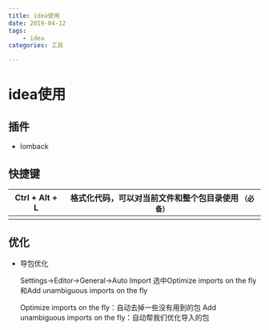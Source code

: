 ```yaml
---
title: idea使用
date: 2019-04-12
tags: 
	- idea
categories: 工具

---
```


# idea使用

## 插件


- lomback

## 快捷键

| Ctrl + Alt + L | 格式化代码，可以对当前文件和整个包目录使用 `（必备）` |
| -------------- | ----------------------------------------------------- |
|                |                                                       |

## 优化

- 导包优化

  Settings→Editor→General→Auto Import 
  选中Optimize imports on the fly和Add unambiguous imports on the fly

  Optimize imports on the fly：自动去掉一些没有用到的包 
  Add unambiguous imports on the fly：自动帮我们优化导入的包